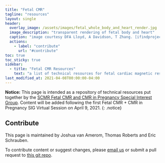 ```yaml
---
title: "Fetal CMR"
tagline: "resources"
layout: single
header:
  overlay_image: /assets/images/fetal_whole_body_and_heart_render.jpg
  image_description: "transparent rendering of fetal body and heart"
  caption: "image courtesy DFA Lloyd, A Davidson, T Zhang. [ifindproject](http://www.ifindproject.com/)"
  actions:
    - label: "contribute"
      url: "#contribute"
toc: true
toc_sticky: true
sidebar:
  - title: "Fetal CMR Resources"
    text: "a list of technical resources for fetal cardiac magnetic resonance imaging"
last_modified_at: 2021-04-08T00:00:00-04:00
---
```


**Notice:** This page is intended as a repository of technical resources put together by the [SCMR Fetal CMR and CMR in Pregnancy Special Interest Group](https://scmr.org/members/group.aspx?id=210568). Content will be added following the first Fetal CMR + CMR in Pregnancy SIG Virtual Session on April 9, 2021.
{: .notice}

## Contribute

This page is maintained by Joshua van Amerom, Thomas Roberts and Eric Schrauben.

To contribute content or suggest changes, please <a href='mailto:joshua.vanamerom@sickkids.ca,t.roberts@kcl.ac.uk,e.m.schrauben@amsterdamumc.nl?subject=Fetal%20CMR%20Resources%20fetalcmr.github.io'>email us</a> or submit a pull request to [this git repo](https://github.com/fetalcmr/fetalcmr.github.io/blob/main/CONTRIBUTING.md).
